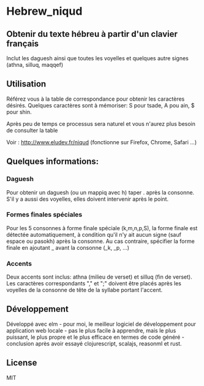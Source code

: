 # Hebrew_niqud

## Obtenir du texte hébreu à partir d'un clavier français

Inclut les daguesh ainsi que toutes les voyelles et quelques autre signes (athna, silluq, maqqef)

## Utilisation

Référez vous à la table de correspondance pour obtenir les caractères désirés. Quelques caractères sont à mémoriser: S pour tsade, A pou ain, $ pour shin.

Après peu de temps ce processus sera naturel et vous n'aurez plus besoin de consulter la table

Voir : http://www.eludev.fr/niqud (fonctionne sur Firefox, Chrome, Safari ...)

## Quelques informations:

### Daguesh
Pour obtenir un daguesh (ou un mappiq avec h) taper . après la consonne. S'il y a aussi des voyelles, elles doivent intervenir après le point.

### Formes finales spéciales
Pour les 5 consonnes à forme finale spéciale (k,m,n,p,S), la forme finale est détectée automatiquement, à condition qu'il n'y ait aucun signe (sauf espace ou pasokh) après la consonne. Au cas contraire, spécifier la forme finale en ajoutant _ avant la consonne (_k, _p, ...)

### Accents
Deux accents sont inclus: athna (milieu de verset) et silluq (fin de verset). Les caractères correspondants "," et ";" doivent être placés après les voyelles de la consonne de tête de la syllabe portant l'accent.

## Développement

Développé avec elm - pour moi, le meilleur logiciel de développement pour application web locale - pas le plus facile à apprendre, mais le plus puissant, le plus propre et le plus efficace en termes de code généré - conclusion après avoir essayé clojurescript, scalajs, reasonml et rust.

## License

MIT

